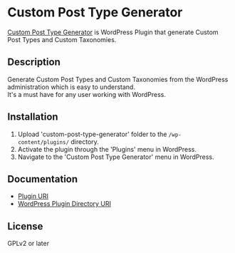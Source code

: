 # Custom Post Type Generator

<a href="http://hijiriworld.com/web/plugins/custom-post-type-generator/">Custom Post Type Generator</a> is WordPress Plugin that generate Custom Post Types and Custom Taxonomies.

## Description

Generate Custom Post Types and Custom Taxonomies from the WordPress administration which is easy to understand.<br>
It's a must have for any user working with WordPress.

## Installation

1. Upload 'custom-post-type-generator' folder to the `/wp-content/plugins/` directory.
2. Activate the plugin through the 'Plugins' menu in WordPress.
3. Navigate to the 'Custom Post Type Generator' menu in WordPress.

## Documentation

* <a href="http://hijiriworld.com/web/plugins/custom-post-type-generator/">Plugin URI</a>
* <a href="https://wordpress.org/plugins/custom-post-type-generator/">WordPress Plugin Directory URI</a>

## License

GPLv2 or later
